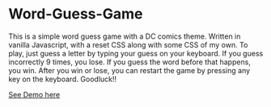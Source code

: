 # Word-Guess-Game

This is a simple word guess game with a DC comics theme. Written in vanilla Javascript, with a reset CSS along with some CSS of my own. To play, just guess a letter by typing your guess on your keyboard. If you guess incorrectly 9 times, you lose. If you guess the word before that happens, you win. After you win or lose, you can restart the game by pressing any key on the keyboard. Goodluck!!

[See Demo here](https://nladha09.github.io/Word-Guess-Game/)
